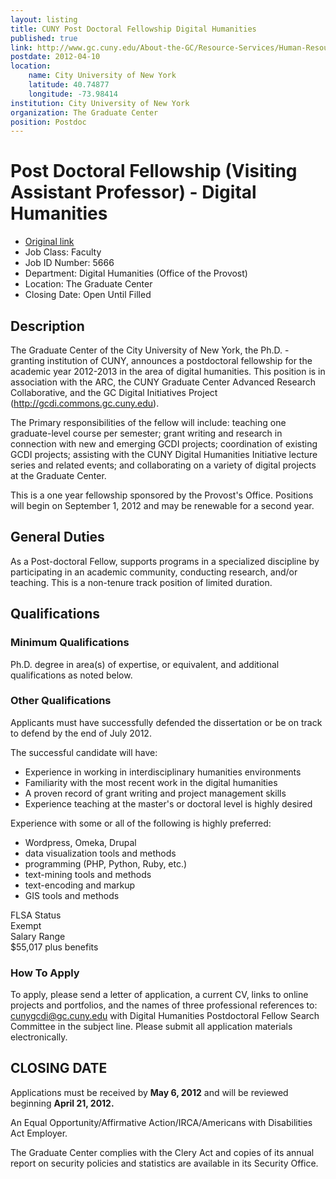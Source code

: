 ```yaml
---
layout: listing
title: CUNY Post Doctoral Fellowship Digital Humanities
published: true
link: http://www.gc.cuny.edu/About-the-GC/Resource-Services/Human-Resources/Jobs-at-the-GC/Detail?id=10512
postdate: 2012-04-10
location:
    name: City University of New York
    latitude: 40.74877
    longitude: -73.98414
institution: City University of New York
organization: The Graduate Center 
position: Postdoc
---
```


# Post Doctoral Fellowship (Visiting Assistant Professor) - Digital Humanities

* [Original link](http://www.gc.cuny.edu/About-the-GC/Resource-Services/Human-Resources/Jobs-at-the-GC/Detail?id=10512)
* Job Class: Faculty
* Job ID Number: 5666
* Department: Digital Humanities (Office of the Provost)
* Location: The Graduate Center
* Closing Date: Open Until Filled

## Description

The Graduate Center of the City University of New York, the Ph.D. -
granting institution of CUNY, announces a postdoctoral fellowship for the
academic year 2012-2013 in the area of digital humanities. This position is
in association with the ARC, the CUNY Graduate Center Advanced Research
Collaborative, and the GC Digital Initiatives Project (<http://gcdi.commons.gc.cuny.edu>).

The Primary responsibilities of the fellow will include: teaching one
graduate-level course per semester; grant writing and research in
connection with new and emerging GCDI projects; coordination of existing
GCDI projects; assisting with the CUNY Digital Humanities Initiative
lecture series and related events; and collaborating on a variety of
digital projects at the Graduate Center.

This is a one year fellowship sponsored by the Provost's Office. Positions
will begin on September 1, 2012 and may be renewable for a second year.

## General Duties

As a Post-doctoral Fellow, supports programs in a specialized discipline by
participating in an academic community, conducting research, and/or
teaching. This is a non-tenure track position of limited duration.

## Qualifications

### Minimum Qualifications
Ph.D. degree in area(s) of expertise, or equivalent, and additional
qualifications as noted below.

### Other Qualifications

Applicants must have successfully defended the dissertation or be on track
to defend by the end of July 2012.

The successful candidate will have:

- Experience in working in interdisciplinary humanities environments
- Familiarity with the most recent work in the digital humanities
- A proven record of grant writing and project management skills
- Experience teaching at the master's or doctoral level is highly desired

Experience with some or all of the following is highly preferred:

- Wordpress, Omeka, Drupal
- data visualization tools and methods
- programming (PHP, Python, Ruby, etc.)
- text-mining tools and methods
- text-encoding and markup
- GIS tools and methods

FLSA Status  
Exempt  
Salary Range  
$55,017 plus benefits  

### How To Apply

To apply, please send a letter of application, a current CV, links to
online projects and portfolios, and the names of three professional
references to: cunygcdi@gc.cuny.edu with Digital Humanities Postdoctoral
Fellow Search Committee in the subject line. Please submit all application
materials electronically.

## CLOSING DATE

Applications must be received by **May 6, 2012** and will be reviewed beginning
**April 21, 2012.**

An Equal Opportunity/Affirmative Action/IRCA/Americans with Disabilities
Act Employer.

The Graduate Center complies with the Clery Act and copies of its annual
report on security policies and statistics are available in its Security
Office.
